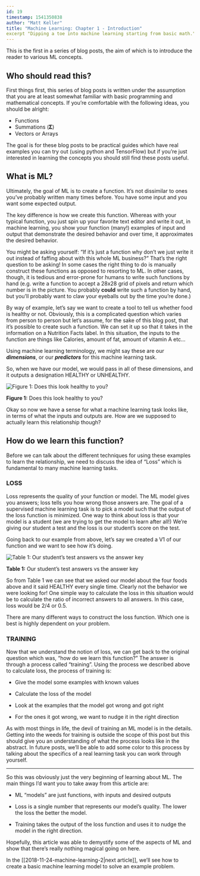 ```yaml
---
id: 19
timestamp: 1541350838
author: "Matt Keller"
title: "Machine Learning: Chapter 1 - Introduction"
excerpt "Dipping a toe into machine learning starting from basic math."
---
```


This is the first in a series of blog posts, the aim of which is to introduce the reader to various ML concepts.

## Who should read this?

First things first, this series of blog posts is written under the assumption that you are at least somewhat familiar with basic programming and mathematical concepts. If you’re comfortable with the following ideas, you should be alright:

-   Functions
-   Summations (𝚺)
-   Vectors or Arrays

The goal is for these blog posts to be practical guides which have real examples you can try out (using python and TensorFlow) but if you’re just interested in learning the concepts you should still find these posts useful.

## What is ML?

Ultimately, the goal of ML is to create a function. It’s not dissimilar to ones you’ve probably written many times before. You have some input and you want some expected output.

The key difference is how we create this function. Whereas with your typical function, you just spin up your favorite text editor and write it out, in machine learning, you show your function (many!) examples of input and output that demonstrate the desired behavior and over time, it approximates the desired behavior.

You might be asking yourself: “If it’s just a function why don’t we just write it out instead of faffing about with this whole ML business?” That’s the right question to be asking! In some cases the right thing to do is manually construct these functions as opposed to resorting to ML. In other cases, though, it is tedious and error-prone for humans to write such functions by hand (e.g. write a function to accept a 28x28 grid of pixels and return which number is in the picture. You probably **could** write such a function by hand, but you’ll probably want to claw your eyeballs out by the time you’re done.)

By way of example, let’s say we want to create a tool to tell us whether food is healthy or not. Obviously, this is a complicated question which varies from person to person but let’s assume, for the sake of this blog post, that it’s possible to create such a function. We can set it up so that it takes in the information on a Nutrition Facts label. In this situation, the inputs to the function are things like Calories, amount of fat, amount of vitamin A etc…

Using machine learning terminology, we might say these are our **_dimensions_**, or our **_predictors_** for this machine learning task.

So, when we have our model, we would pass in all of these dimensions, and it outputs a designation HEALTHY or UNHEALTHY.

![Figure 1:  Does this look healthy to you?](https://images.squarespace-cdn.com/content/v1/5bc3ae2ca56827a279bf229b/1541757216872-1VG8SGX6KU8VXMP2NR4L/Peach_NutritionLabel.png?format=500w)

**Figure 1:** Does this look healthy to you?

Okay so now we have a sense for what a machine learning task looks like, in terms of what the inputs and outputs are. How are we supposed to actually learn this relationship though?

## How do we learn this function?

Before we can talk about the different techniques for using these examples to learn the relationship, we need to discuss the idea of “Loss” which is fundamental to many machine learning tasks.

### LOSS

Loss represents the quality of your function or model. The ML model gives you answers; loss tells you how wrong those answers are. The goal of a supervised machine learning task is to pick a model such that the output of the loss function is minimized. One way to think about loss is that your model is a student (we are trying to get the model to learn after all!) We’re giving our student a test and the loss is our student’s score on the test.

Going back to our example from above, let’s say we created a V1 of our function and we want to see how it’s doing.

![Table 1:  Our student’s test answers vs the answer key](https://images.squarespace-cdn.com/content/v1/5bc3ae2ca56827a279bf229b/1541757773356-7VWDAGJF3VP7YD84GFXQ/Screenshot+from+2018-11-09+10-02-29.png?format=1000w)

**Table 1:** Our student’s test answers vs the answer key

So from Table 1 we can see that we asked our model about the four foods above and it said HEALTHY every single time. Clearly not the behavior we were looking for! One simple way to calculate the loss in this situation would be to calculate the ratio of incorrect answers to all answers. In this case, loss would be 2/4 or 0.5.

There are many different ways to construct the loss function. Which one is best is highly dependent on your problem.

### TRAINING

Now that we understand the notion of loss, we can get back to the original question which was, “how do we learn this function?” The answer is through a process called “training”. Using the process we described above to calculate loss, the process of training is:

-   Give the model some examples with known values
    
-   Calculate the loss of the model
    
-   Look at the examples that the model got wrong and got right
    
-   For the ones it got wrong, we want to nudge it in the right direction  
      
    

As with most things in life, the devil of training an ML model is in the details. Getting into the weeds for training is outside the scope of this post but this should give you an understanding of what the process looks like in the abstract. In future posts, we’ll be able to add some color to this process by talking about the specifics of a real learning task you can work through yourself.

---

So this was obviously just the very beginning of learning about ML. The main things I’d want you to take away from this article are:

-   ML “models” are just functions, with inputs and desired outputs
    
-   Loss is a single number that represents our model’s quality. The lower the loss the better the model.
    
-   Training takes the output of the loss function and uses it to nudge the model in the right direction.
    

Hopefully, this article was able to demystify some of the aspects of ML and show that there’s really nothing magical going on here.

In the [[2018-11-24-machine-learning-2|next article]], we’ll see how to create a basic machine learning model to solve an example problem.
